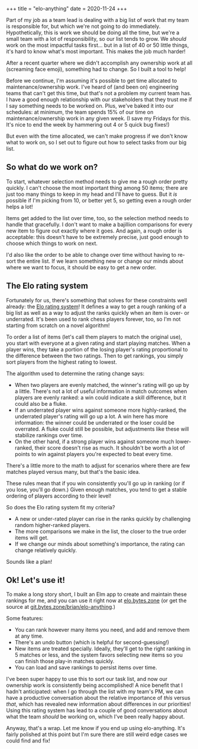 +++
title = "elo-anything"
date = 2020-11-24
+++

Part of my job as a team lead is dealing with a big list of work that my team is responsible for, but which we're not going to do immediately.
Hypothetically, this is work we should be doing all the time, but we're a small team with a lot of responsibility, so our list tends to grow.
We *should* work on the most impactful tasks first... but in a list of 40 or 50 little things, it's hard to know what's most important.
This makes the job much harder!

After a recent quarter where we didn't accomplish any ownership work at all (screaming face emoji), something had to change.
So I built a tool to help!

<!-- more -->

Before we continue, I'm assuming it's possible to get time allocated to maintenance/ownership work.
I've heard of (and been on) engineering teams that can't get this time, but that's not a problem my current team has.
I have a good enough relationship with our stakeholders that they trust me if I say something needs to be worked on.
Plus, we've baked it into our schedules: at minimum, the team spends 15% of our time on maintenance/ownership work in any given week.
(I save my Fridays for this.
It's nice to end the week by hammering out 4 or 5 quick bug fixes!)

But even with the time allocated, we can't make progress if we don't know what to work on, so I set out to figure out how to select tasks from our big list.

## So what do we work on?

To start, whatever selection method needs to give me a rough order pretty quickly.
I can't choose the most important thing among 50 items; there are just too many things to keep in my head and I'll have to guess.
But it *is* possible if I'm picking from 10, or better yet 5, so getting even a rough order helps a lot!

Items get added to the list over time, too, so the selection method needs to handle that gracefully.
I don't want to make a bajillion comparisons for every new item to figure out exactly where it goes.
And again, a rough order is acceptable: this doesn't have to be extremely precise, just good enough to choose which things to work on next.

I'd also like the order to be able to change over time without having to re-sort the entire list.
If we learn something new or change our minds about where we want to focus, it should be easy to get a new order.

## The Elo rating system

Fortunately for us, there's something that solves for these constraints well already: the [Elo rating system](https://en.wikipedia.org/wiki/Elo_rating_system)!
It defines a way to get a rough ranking of a big list as well as a way to adjust the ranks quickly when an item is over- or underrated.
It's been used to rank chess players forever, too, so I'm not starting from scratch on a novel algorithm!

To order a list of items (let's call them players to match the original use), you start with everyone at a given rating and start playing matches. 
When a player wins, they take a portion of the losing player's rating proportional to the difference between the two ratings.
Then to get rankings, you simply sort players from the highest rating to lowest.

The algorithm used to determine the rating change says:

- When two players are evenly matched, the winner's rating will go up by a little. There's not a lot of useful information in match outcomes when players are evenly ranked: a win could indicate a skill difference, but it could also be a fluke.
- If an underrated player wins against someone more highly-ranked, the underrated player's rating will go up a lot. A win here has more information: the winner could be underrated or the loser could be overrated. A fluke could still be possible, but adjustments like these will stabilize rankings over time.
- On the other hand, if a strong player wins against someone much lower-ranked, their score doesn't rise as much. It shouldn't be worth a lot of points to win against players you're expected to beat every time.

There's a little more to the math to adjust for scenarios where there are few matches played versus many, but that's the basic idea.

These rules mean that if you win consistently you'll go up in ranking (or if you lose, you'll go down.)
Given enough matches, you tend to get a stable ordering of players according to their level!

So does the Elo rating system fit my criteria?

- A new or under-rated player can rise in the ranks quickly by challenging random higher-ranked players.
- The more comparisons we make in the list, the closer to the true order items will get.
- If we change our minds about something's importance, the rating can change relatively quickly.

Sounds like a plan!

## Ok! Let's use it!

To make a long story short, I built an Elm app to create and maintain these rankings for me, and you can use it right now at [elo.bytes.zone](https://elo.bytes.zone) (or get the source at [git.bytes.zone/brian/elo-anything](https://git.bytes.zone/brian/elo-anything).)

Some features:

- You can rank however many items you need, and add and remove them at any time.
- There's an undo button (which is helpful for second-guessing!)
- New items are treated specially. Ideally, they'll get to the right ranking in 5 matches or less, and the system favors selecting new items so you can finish those play-in matches quickly.
- You can load and save rankings to persist items over time.

I've been super happy to use this to sort our task list, and now our ownership work is consistently being accomplished!
A nice benefit that I hadn't anticipated: when I go through the list with my team's PM, we can have a productive conversation about the relative importance of *this* versus *that*, which has revealed new information about differences in our priorities!
Using this rating system has lead to a couple of good conversations about what the team *should* be working on, which I've been really happy about.

Anyway, that's a wrap.
Let me know if you end up using elo-anything.
It's fairly polished at this point but I'm sure there are still weird edge cases we could find and fix!


